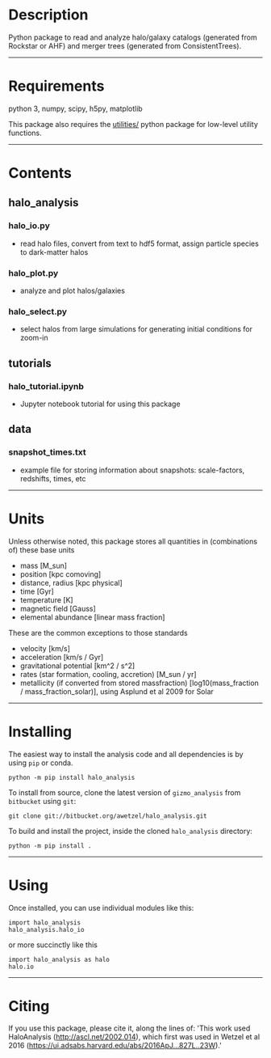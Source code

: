 # Description

Python package to read and analyze halo/galaxy catalogs (generated from Rockstar or AHF) and merger trees (generated from ConsistentTrees).


---
# Requirements

python 3, numpy, scipy, h5py, matplotlib

This package also requires the [utilities/](https://bitbucket.org/awetzel/utilities) python package for low-level utility functions.


---
# Contents

## halo_analysis

### halo_io.py
* read halo files, convert from text to hdf5 format, assign particle species to dark-matter halos

### halo_plot.py
* analyze and plot halos/galaxies

### halo_select.py
* select halos from large simulations for generating initial conditions for zoom-in

## tutorials

### halo_tutorial.ipynb
* Jupyter notebook tutorial for using this package

## data

### snapshot_times.txt
* example file for storing information about snapshots: scale-factors, redshifts, times, etc


---
# Units

Unless otherwise noted, this package stores all quantities in (combinations of) these base units
* mass [M_sun]
* position [kpc comoving]
* distance, radius [kpc physical]
* time [Gyr]
* temperature [K]
* magnetic field [Gauss]
* elemental abundance [linear mass fraction]

These are the common exceptions to those standards
* velocity [km/s]
* acceleration [km/s / Gyr]
* gravitational potential [km^2 / s^2]
* rates (star formation, cooling, accretion) [M_sun / yr]
* metallicity (if converted from stored massfraction) [log10(mass_fraction / mass_fraction_solar)], using Asplund et al 2009 for Solar


---
# Installing

The easiest way to install the analysis code and all dependencies is by using `pip` or conda.

```
python -m pip install halo_analysis

```

To install from source, clone the latest version of `gizmo_analysis` from `bitbucket` using `git`:

```
git clone git://bitbucket.org/awetzel/halo_analysis.git
``` 

To build and install the project, inside the cloned `halo_analysis` directory:

```
python -m pip install .
```


---
# Using

Once installed, you can use individual modules like this:

```
import halo_analysis
halo_analysis.halo_io
```

or more succinctly like this

```
import halo_analysis as halo
halo.io
```


---
# Citing

If you use this package, please cite it, along the lines of: 'This work used HaloAnalysis (http://ascl.net/2002.014), which first was used in Wetzel et al 2016 (https://ui.adsabs.harvard.edu/abs/2016ApJ...827L..23W).'
